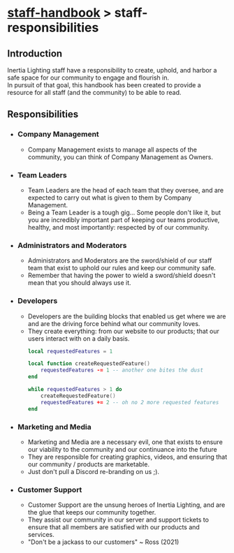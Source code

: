# [staff-handbook](../../README.md) > staff-responsibilities

## Introduction
Inertia Lighting staff have a responsibility to create, uphold, and harbor a safe space for our community to engage and flourish in.  
In pursuit of that goal, this handbook has been created to provide a resource for all staff (and the community) to be able to read.

## Responsibilities
- ### Company Management
    - Company Management exists to manage all aspects of the community, you can think of Company Management as Owners.
- ### Team Leaders
    - Team Leaders are the head of each team that they oversee, and are expected to carry out what is given to them by Company Management.
    - Being a Team Leader is a tough gig... Some people don't like it, but you are incredibly important part of keeping our teams productive, healthy, and most importantly: respected by of our community.
- ### Administrators and Moderators
    - Administrators and Moderators are the sword/shield of our staff team that exist to uphold our rules and keep our community safe.
    - Remember that having the power to wield a sword/shield doesn't mean that you should always use it.
- ### Developers
    - Developers are the building blocks that enabled us get where we are and are the driving force behind what our community loves.
    - They create everything: from our website to our products; that our users interact with on a daily basis.
      ```lua
      local requestedFeatures = 1

      local function createRequestedFeature()
          requestedFeatures -= 1 -- another one bites the dust
      end

      while requestedFeatures > 1 do
          createRequestedFeature()
          requestedFeatures += 2 -- oh no 2 more requested features
      end
      ```
- ### Marketing and Media
    - Marketing and Media are a necessary evil, one that exists to ensure our viability to the community and our continuance into the future
    - They are responsible for creating graphics, videos, and ensuring that our community / products are marketable.
    - Just don't pull a Discord re-branding on us ;).
- ### Customer Support
    - Customer Support are the unsung heroes of Inertia Lighting, and are the glue that keeps our community together.
    - They assist our community in our server and support tickets to ensure that all members are satisfied with our products and services.
    - "Don't be a jackass to our customers" ~ Ross (2021)
